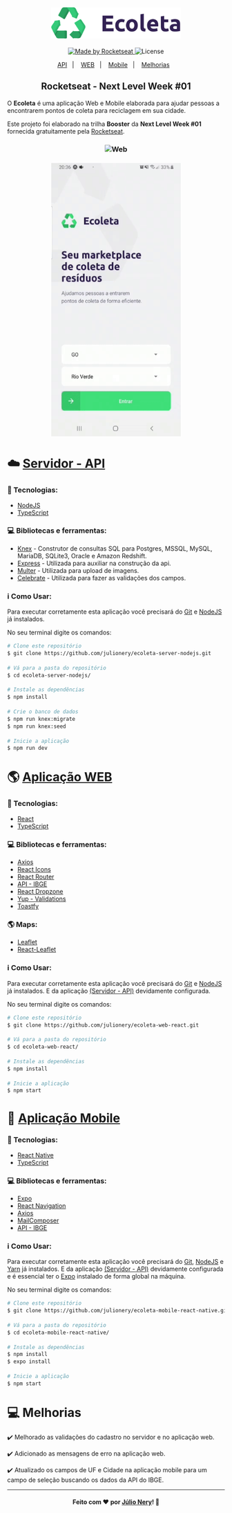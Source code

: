 <h3 align="center">
    <img alt="Logo" title="#logo" width="300px" src="https://raw.githubusercontent.com/julionery/ecoleta-web-react/42df1319f325b073d306f70b6e4bd643b8bb959e/src/assets/logo.svg">
</h3>
<p align="center">
  <a href="https://rocketseat.com.br">
    <img alt="Made by Rocketseat" src="https://img.shields.io/badge/made%20by-Rocketseat-%237519C1">
  </a>
  <a>
  <img alt="License" src="https://img.shields.io/github/license/vitorserrano/ecoleta?color=%237519C1">
</p>

<p align="center">
  <a href="#api">API</a>&nbsp;&nbsp;&nbsp;|&nbsp;&nbsp;&nbsp;  
  <a href="#web">WEB</a>&nbsp;&nbsp;&nbsp;|&nbsp;&nbsp;&nbsp;
  <a href="#mobile">Mobile</a>&nbsp;&nbsp;&nbsp;|&nbsp;&nbsp;&nbsp;
  <a href="#computer-melhorias">Melhorias</a>&nbsp;&nbsp;&nbsp;
</p>

<h2 align="center">Rocketseat - Next Level Week #01</h2>

<p>O <b>Ecoleta</b> é uma aplicação Web e Mobile elaborada para ajudar pessoas a encontrarem pontos de coleta para reciclagem em sua cidade.</p>

Este projeto foi elaborado na trilha <b>Booster</b> da <b>Next Level Week #01</b> fornecida gratuitamente pela [Rocketseat](https://rocketseat.com.br/).

<h3 align="center">
    <img alt="Web" title="Web" src="https://github.com/julionery/docs/blob/master/NLW-01/ecoleta-web.gif?raw=true">
 </h3>   
 <h3 align="center">
<img alt="Mobile" title="Mobile" width="300px" src="https://github.com/julionery/docs/blob/master/NLW-01/ecoleta.gif?raw=true">
        
</h3>

<i id="api"></i>

# :cloud: [Servidor - API](https://github.com/julionery/ecoleta-server-nodejs)
### :rocket: Tecnologias:
 - [NodeJS](https://nodejs.org/en/)
 - [TypeScript](https://www.typescriptlang.org/)
 
### :computer: Bibliotecas e ferramentas:
- [Knex](http://knexjs.org/) - Construtor de consultas SQL para Postgres, MSSQL, MySQL, MariaDB, SQLite3, Oracle e Amazon Redshift.
- [Express](https://expressjs.com/) - Utilizada para auxiliar na construção da api.
- [Multer](https://github.com/daryl/mutter) - Utilizada para upload de imagens.
- [Celebrate](https://github.com/arb/celebrate) - Utilizada para fazer as validações dos campos.

### :information_source: Como Usar:

Para executar corretamente esta aplicação você precisará do [Git](https://git-scm.com) e [NodeJS](https://nodejs.org/en/) já instalados. 

No seu terminal digite os comandos:

```bash
# Clone este repositório
$ git clone https://github.com/julionery/ecoleta-server-nodejs.git

# Vá para a pasta do repositório
$ cd ecoleta-server-nodejs/

# Instale as dependências
$ npm install

# Crie o banco de dados
$ npm run knex:migrate
$ npm run knex:seed

# Inicie a aplicação
$ npm run dev

```

<i id="web"></i>

# :earth_americas: [Aplicação WEB](https://github.com/julionery/ecoleta-web-react)
### :rocket: Tecnologias:
 - [React](https://reactjs.org/ "ReactJS")
 - [TypeScript](https://www.typescriptlang.org/)

### :computer: Bibliotecas e ferramentas:
 - [Axios](https://github.com/axios/axios "Axios")
 - [React Icons](https://react-icons.github.io/react-icons/)
 - [React Router](https://reacttraining.com/react-router/)
 - [API - IBGE](https://servicodados.ibge.gov.br/api/docs/localidades?versao=1)
 - [React Dropzone](https://github.com/react-dropzone/react-dropzone)
 - [Yup - Validations](https://github.com/jquense/yup)
 - [Toastfy](https://github.com/fkhadra/react-toastify)
 
### :earth_americas: Maps:
 - [Leaflet](https://leafletjs.com/)
 - [React-Leaflet](https://react-leaflet.js.org/)

### :information_source: Como Usar:

Para executar corretamente esta aplicação você precisará do [Git](https://git-scm.com) e [NodeJS](https://nodejs.org/en/) já instalados. E da aplicação [(Servidor - API)](https://github.com/julionery/ecoleta-server-nodejs) devidamente configurada.  

No seu terminal digite os comandos:

```bash
# Clone este repositório
$ git clone https://github.com/julionery/ecoleta-web-react.git

# Vá para a pasta do repositório
$ cd ecoleta-web-react/

# Instale as dependências
$ npm install

# Inicie a aplicação
$ npm start

```

<i id="mobile"></i>
 
# :iphone: [Aplicação Mobile](https://github.com/julionery/ecoleta-mobile-react-native)
### :rocket: Tecnologias:
 - [React Native](https://reactnative.dev/ "React Native")
 - [TypeScript](https://www.typescriptlang.org/)

### :computer: Bibliotecas e ferramentas:
 - [Expo](https://expo.io/ "Expo")
 - [React Navigation](https://reactnavigation.org/ "React Navigation")
 - [Axios](https://github.com/axios/axios "Axios")
 - [MailComposer](https://docs.expo.io/versions/latest/sdk/mail-composer/)
 - [API - IBGE](https://servicodados.ibge.gov.br/api/docs/localidades?versao=1)

### :information_source: Como Usar:

Para executar corretamente esta aplicação você precisará do [Git](https://git-scm.com), [NodeJS](https://nodejs.org/en/) e [Yarn](https://yarnpkg.com/) já instalados. E da aplicação [(Servidor - API)](https://github.com/julionery/ecoleta-server-nodejs) devidamente configurada e é essencial ter o [Expo](https://expo.io/) instalado de forma global na máquina.  

No seu terminal digite os comandos:

```bash
# Clone este repositório
$ git clone https://github.com/julionery/ecoleta-mobile-react-native.git

# Vá para a pasta do repositório
$ cd ecoleta-mobile-react-native/

# Instale as dependências
$ npm install
$ expo install

# Inicie a aplicação
$ npm start

```

# :computer: Melhorias
:heavy_check_mark: Melhorado as validações do cadastro no servidor e no aplicação web.

:heavy_check_mark: Adicionado as mensagens de erro na aplicação web.

:heavy_check_mark: Atualizado os campos de UF e Cidade na aplicação mobile para um campo de seleção buscando os dados da API do IBGE.

---

<h4 align="center">
    Feito com ❤ por <a href="https://www.linkedin.com/in/julio-nery/" target="_blank">Júlio Nery</a>!
    <g-emoji class="g-emoji" alias="wave" fallback-src="https://github.githubassets.com/images/icons/emoji/unicode/1f44b.png">👋</g-emoji>
</h4>
